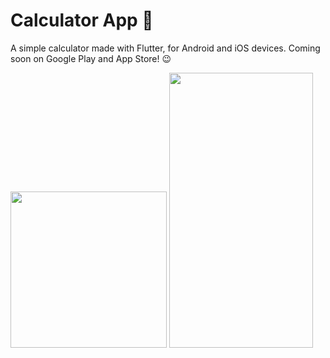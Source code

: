 # Calculator App 📱

A simple calculator made with Flutter, for Android and iOS devices.
Coming soon on Google Play and App Store! 😉

<p>
  <img src="https://user-images.githubusercontent.com/51084681/174497072-2fecde1c-60be-444f-afcc-ccb83097b7cb.gif" width="250" />
  <img src="https://user-images.githubusercontent.com/51084681/174497145-823a080d-92d5-461a-a15e-70ec071eda19.gif" width="230" height="440" />
</p>
